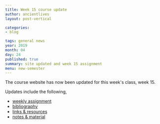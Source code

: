 ```yaml
---
title: Week 15 course update
author: ancientlives
layout: post-vertical

categories:
- blog

tags: general news
year: 2019
month: 04
day: 24
published: true
summary: site updated and week 15 assignment
menu: new-semester
---
```


The course website has now been updated for this week's class, week 15.

Updates include the following,

* [weekly assignment](/weekly_assignment)
* [bibliography](/bibliography)
* [links & resources](/links)
* [notes & material](/notes)
